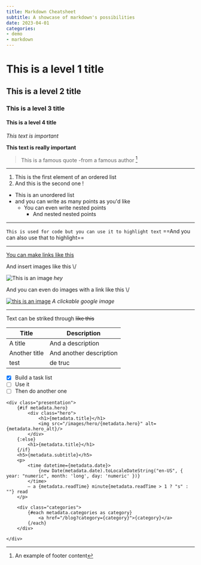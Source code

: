 ```yaml
---
title: Markdown Cheatsheet
subtitle: A showcase of markdown's possibilities
date: 2023-04-01
categories:
- demo
- markdown
---
```


# This is a level 1 title
## This is a level 2 title
### This is a level 3 title
#### This is a level 4 title

*This text is important*

**This text is really important**

>This is a famous quote
> -from a famous author [^1]

<!-- Can you see this line ? -->

***

1. This is the first element of an ordered list
2. And this is the second one !

- This is an unordered list
- and you can write as many points as you'd like
	- You can even write nested points
		- And nested nested points


***

`This is used for code but you can use it to highlight text`
==And you can also use that to highlight==

***
[You can make links like this](https://google.com)

And insert images like this \\/

![This is an image](/images/blog/google-logo.png)
*hey*


And you can even do images with a link like this \\/

[![this is an image](/images/blog/google-logo.png)](https://google.com)
*A clickable google image*

***


Text can be striked through ~~like this~~

| Title         | Description             |
| ------------- | ----------------------- |
| A title       | And a description       |
| Another title | And another description |
| test          | de truc                 | 


- [x] Build a task list
- [ ] Use it
- [ ] Then do another one

```svelte
<div class="presentation">
	{#if metadata.hero}
		<div class="hero">
			<h1>{metadata.title}</h1>
			<img src="/images/hero/{metadata.hero}" alt={metadata.hero_alt}/>
		</div>
	{:else}
		<h1>{metadata.title}</h1>
	{/if}
	<h5>{metadata.subtitle}</h5>
	<p>
		<time datetime={metadata.date}>
			{new Date(metadata.date).toLocaleDateString("en-US", { year: "numeric", month: 'long', day: 'numeric' })}
		</time>
		— a {metadata.readTime} minute{metadata.readTime > 1 ? "s" : ""} read
	</p>
	
	<div class="categories">
		{#each metadata.categories as category}
			<a href="/blog?category={category}">{category}</a>
		{/each}
	</div>

</div>
```


[^1]: An example of footer content